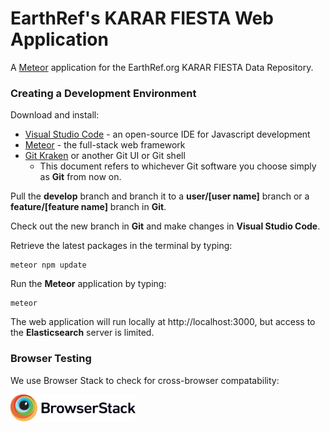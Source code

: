 # EarthRef's KARAR FIESTA Web Application

A [Meteor](https://www.meteor.com) application for the EarthRef.org KARAR FIESTA Data Repository.

### Creating a Development Environment

Download and install:
- [Visual Studio Code](https://code.visualstudio.com/) - an open-source IDE for Javascript development
- [Meteor](https://www.meteor.com/install) - the full-stack web framework
- [Git Kraken](https://www.gitkraken.com/download) or another Git UI or Git shell  
  - This document refers to whichever Git software you choose simply as **Git** from now on.

Pull the **develop** branch and branch it to a **user/[user name]** branch or a **feature/[feature name]** branch in **Git**.

Check out the new branch in **Git** and make changes in **Visual Studio Code**.

Retrieve the latest packages in the terminal by typing:

```
meteor npm update
```

Run the **Meteor** application by typing:

```
meteor
```
The web application will run locally at http://localhost:3000, but access to the **Elasticsearch** server is limited.

### Browser Testing

We use Browser Stack to check for cross-browser compatability:

<a href="http://BrowserStack.com">
  <img width="200" src="./Browserstack-logo.svg"/>
</a>
